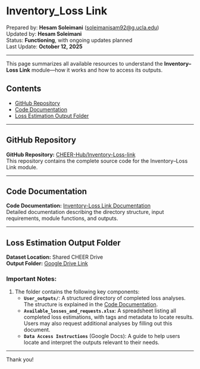 # Inventory_Loss Link

Prepared by: **Hesam Soleimani** ([soleimanisam92@g.ucla.edu](mailto:soleimanisam92@g.ucla.edu))  
Updated by: **Hesam Soleimani**  
Status: **Functioning**, with ongoing updates planned  
Last Update: **October 12, 2025**

---

This page summarizes all available resources to understand the **Inventory–Loss Link** module—how it works and how to access its outputs.

## Contents
- [GitHub Repository](#github-repository)
- [Code Documentation](#code-documentation)
- [Loss Estimation Output Folder](#loss-estimation-output-folder)

---

## GitHub Repository
**GitHub Repository:** [CHEER-Hub/Inventory-Loss-link](https://github.com/CHEER-Hub/Inventory-Loss-link)  
This repository contains the complete source code for the Inventory–Loss Link module.

---

## Code Documentation
**Code Documentation:** [Inventory-Loss Link Documentation](https://cheer-hub.github.io/Inventory-Loss-link/)  
Detailed documentation describing the directory structure, input requirements, module functions, and outputs.

---

## Loss Estimation Output Folder
**Dataset Location:** Shared CHEER Drive  
**Output Folder:** [Google Drive Link](https://drive.google.com/drive/u/0/folders/1YWGfif3bZ_pJsJW0qQyLFn7I7nYyqyBY/)

### Important Notes:
1. The folder contains the following key components:
   - **`User_outputs/`**: A structured directory of completed loss analyses. The structure is explained in the [Code Documentation](#code-documentation).
   - **`Available_losses_and_requests.xlsx`**: A spreadsheet listing all completed loss estimations, with tags and metadata to locate results. Users may also request additional analyses by filling out this document.
   - **`Data Access Instructions`** (Google Docs): A guide to help users locate and interpret the outputs relevant to their needs.

---

Thank you!
